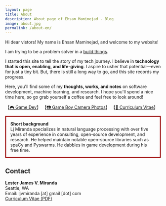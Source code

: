 ```yaml
---
layout: page
title: About
description: About page of Ehsan Maminejad - Blog 
image: about.jpg
permalink: /about-en/
---
```


Hi dear vistors! My name is Ehsan Maminejad, and welcome to my website! 

I am trying to be a problem solver in a  [build things](https://github.com/ehsanmaminejad).

I started this site to tell the story of my tech journey. I believe in
**technology that is open, enabling, and life-giving**. I aspire to usher that
potential&mdash;even for just a tiny bit. But, there is still a long way to go,
and this site records my progress. 

Here, you'll find some of my **thoughts, works, and notes** on software
development, machine learning, and research. I hope you'll spend a nice time
here, so go grab yourself a coffee and feel free to look around! 

<!-- 【】 -->
【[🎮 Game Dev](https://ljvmiranda921.itch.io)】
【[📷 Game Boy Camera Photos](https://ljvmiranda921.github.io/gallery)】
【[📄 Curriculum Vitae](https://storage.googleapis.com/ljvmiranda/cv.pdf)】
<!-- Other links: [] [[Game Boy Camera Photos](https://ljvmiranda921.github.io/gallery)] -->


<p style="border:3px; border-style:solid; border-color:#a00000; padding: 1em;">
<b>Short background</b><br>
Lj Miranda specializes in natural language processing with over five years of
experience in consulting, open-source development, and research. He helped
maintain notable open-source libraries such as spaCy and Pyswarms. He dabbles
in game development during his free time.
</p>

## Contact

**Lester James V. Miranda**  
Seattle, WA  
Email: ljvmiranda [at] gmail [dot] com  
[Curriculum Vitae (PDF)](https://storage.googleapis.com/ljvmiranda/cv.pdf)